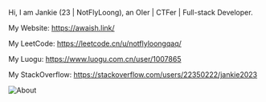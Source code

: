 Hi, I am Jankie (23 | NotFlyLoong), an OIer | CTFer | Full-stack Developer.

My Website: https://awaish.link/

My LeetCode: https://leetcode.cn/u/notflyloongqaq/

My Luogu: https://www.luogu.com.cn/user/1007865

My StackOverflow: https://stackoverflow.com/users/22350222/jankie2023

![About](https://api.xecades.xyz/api?quote=%E9%98%BF%E7%93%A6&date=2024-05-15&img=1&str=%E6%88%91%E7%9A%84%E7%94%9F%E6%97%A5&github=JankieQwQ&site=https%3A%2F%2Fawaish.link%2F&email=qwq%40awaish.link&luogu=1007865)
